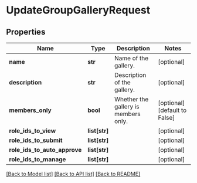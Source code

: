 # UpdateGroupGalleryRequest


## Properties
Name | Type | Description | Notes
------------ | ------------- | ------------- | -------------
**name** | **str** | Name of the gallery. | [optional] 
**description** | **str** | Description of the gallery. | [optional] 
**members_only** | **bool** | Whether the gallery is members only. | [optional] [default to False]
**role_ids_to_view** | **list[str]** |  | [optional] 
**role_ids_to_submit** | **list[str]** |  | [optional] 
**role_ids_to_auto_approve** | **list[str]** |  | [optional] 
**role_ids_to_manage** | **list[str]** |  | [optional] 

[[Back to Model list]](../README.md#documentation-for-models) [[Back to API list]](../README.md#documentation-for-api-endpoints) [[Back to README]](../README.md)


